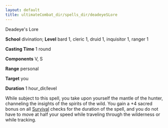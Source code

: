 ```yaml
---
layout: default
title: ultimateCombat_dir/spells_dir/deadeyeSLore
---
```

Deadeye's Lore

**School** divination; **Level** bard 1, cleric 1, druid 1, inquisitor 1, ranger 1

**Casting Time** 1 round

**Components** V, S

**Range** personal

**Target** you

**Duration** 1 hour_dir/level

While subject to this spell, you take upon yourself the mantle of the hunter, channeling the insights of the spirits of the wild. You gain a +4 sacred bonus on all [Survival](../../skills_dir/survival#_survival) checks for the duration of the spell, and you do not have to move at half your speed while traveling through the wilderness or while tracking.

